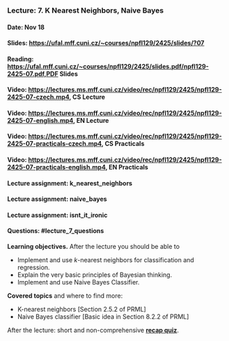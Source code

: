 ### Lecture: 7. K Nearest Neighbors, Naive Bayes
#### Date: Nov 18
#### Slides: https://ufal.mff.cuni.cz/~courses/npfl129/2425/slides/?07
#### Reading: https://ufal.mff.cuni.cz/~courses/npfl129/2425/slides.pdf/npfl129-2425-07.pdf,PDF Slides
#### Video: https://lectures.ms.mff.cuni.cz/video/rec/npfl129/2425/npfl129-2425-07-czech.mp4, CS Lecture
#### Video: https://lectures.ms.mff.cuni.cz/video/rec/npfl129/2425/npfl129-2425-07-english.mp4, EN Lecture
#### Video: https://lectures.ms.mff.cuni.cz/video/rec/npfl129/2425/npfl129-2425-07-practicals-czech.mp4, CS Practicals
#### Video: https://lectures.ms.mff.cuni.cz/video/rec/npfl129/2425/npfl129-2425-07-practicals-english.mp4, EN Practicals
#### Lecture assignment: k_nearest_neighbors
#### Lecture assignment: naive_bayes
#### Lecture assignment: isnt_it_ironic
#### Questions: #lecture_7_questions

**Learning objectives.** After the lecture you should be able to

- Implement and use $k$-nearest neighbors for classification and regression.
- Explain the very basic principles of Bayesian thinking.
- Implement and use Naive Bayes Classifier.


**Covered topics** and where to find more:

- K-nearest neighbors [Section 2.5.2 of PRML]
- Naive Bayes classifier [Basic idea in Section 8.2.2 of PRML]

After the lecture: short and non-comprehensive [**recap quiz**](http://quest.ms.mff.cuni.cz/class-quiz/quiz/ml_intro_lect07).
